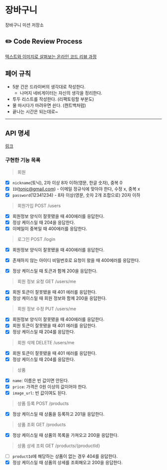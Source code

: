 # 장바구니
장바구니 미션 저장소

## ✏️ Code Review Process
[텍스트와 이미지로 살펴보는 온라인 코드 리뷰 과정](https://github.com/next-step/nextstep-docs/tree/master/codereview)

## 페어 규칙

- 5분 간은 드라이버의 생각대로 작성한다.
    - 나머지 네비게이터는 자신의 생각을 정리한다.
- 투두 리스트를 작성한다. (리팩토링할 부분도)
- 물 마시다가 마려우면 쉰다. (캔트백처럼)
- 끝나는 시간은 되는데로~

---

## API 명세

[링크](https://phantom-lake-336.notion.site/API-25a439dc052f4d5588ae4ee8aa9da164)

### 구현한 기능 목록

> 회원
- [x] `nickname`(토닉), 2자 이상 8자 이하(영문, 한글 숫자), 중복 0
- [x] `ID`(tonic@gmail.com) - 이메일 정규식에 맞아야 한다, 수정 x, 중복 x
- [x] `password`(12341234) - 8자 이상(영문, 숫자 2개 조합으로) 20자 이하

> 회원가입 POST /users

- [x] 회원정보 양식이 잘못됐을 때 400에러를 응답한다.
- [x] 정상 케이스일 때 204을 응답한다.
- [x] 이메일이 중복일 때 400에러를 응답한다.

> 로그인 POST /login

- [x] 회원정보 양식이 잘못됐을 때 400에러를 응답한다.
- [x] 존재하지 않는 아이디 비밀번호로 요청이 왔을 때 400에러를 응답한다.
- [x] 정상 케이스일 때 토큰과 함께 200을 응답한다.


> 회원 정보 요청 GET /users/me

- [x] 회원 토큰이 잘못됐을 때 401 에러를 응답한다.
- [x] 정상 케이스일 때 회원 정보와 함께 200을 응답한다.

> 회원 정보 수정 PUT /users/me

- [x] 회원정보 양식이 잘못됐을 때 400에러를 응답한다.
- [x] 회원 토큰이 잘못됐을 때 401 에러를 응답한다.
- [x] 정상 케이스일 때 204를 응답한다.

> 회원 삭제 DELETE /users/me

- [x] 회원 토큰이 잘못됐을 때 401 에러를 응답한다.
- [x] 정상 케이스일 때 204를 응답한다.

> 상품

- [x] `name`: 이름은 빈 값이면 안된다.
- [x] `price`: 가격은 0원 이상의 값이어야 한다.
- [x] `image_url`: 빈 값이여도 된다.

> 상품 등록 POST /products

- [x] 정상 케이스일 때 상품을 등록하고 201을 응답한다.

> 상품 조회 GET /products

- [x] 정상 케이스일 때 상품의 목록을 가져오고 200을 응답한다.

> 상품 상세 조회 GET /products/{productId}

- [ ] `productId`에 해당하는 상품이 없는 경우 404를 응답한다.
- [x] 정상 케이스일 때 상품의 상세를 조회해오고 200을 응답한다.
